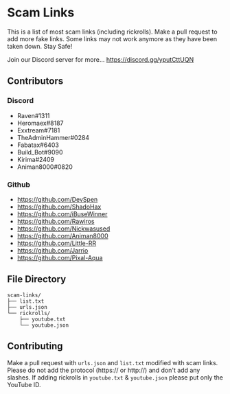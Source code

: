# Scam Links
This is a list of most scam links (including rickrolls). Make a pull request to add more fake links. Some links may not work anymore as they have been taken down.  Stay Safe!

Join our Discord server for more... 
https://discord.gg/yputCttUQN

## Contributors
### Discord
 - Raven#1311
 - Heromaex#8187
 - Exxtream#7181
 - TheAdminHammer#0284
 - Fabatax#6403
 - Build_Bot#9090
 - Kirima#2409
 - Animan8000#0820
### Github
 - https://github.com/DevSpen
 - https://github.com/ShadoHax
 - https://github.com/iBuseWinner
 - https://github.com/Rawiros
 - https://github.com/Nickwasused
 - https://github.com/Animan8000
 - https://github.com/Little-RR
 - https://github.com/Jarrio
 - https://github.com/Pixal-Aqua
## File Directory

```
scam-links/
├── list.txt
├── urls.json
└── rickrolls/
    ├── youtube.txt
    └── youtube.json
```

## Contributing

Make a pull request with `urls.json` and `list.txt` modified with scam links. Please do not add the protocol (https:// or http://) and don't add any slashes. If adding rickrolls in `youtube.txt` & `youtube.json` please put only the YouTube ID.
